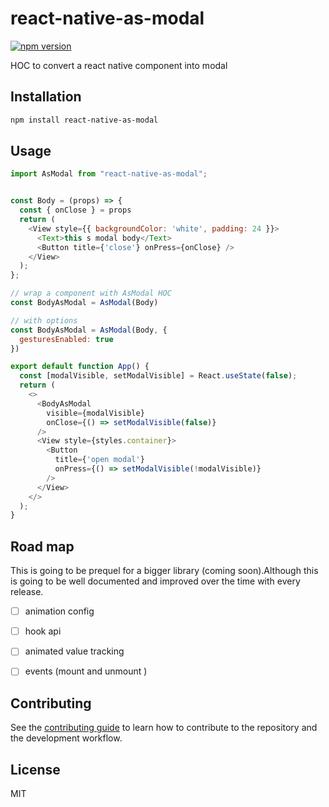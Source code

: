 # react-native-as-modal
[![npm version](https://badge.fury.io/js/react-native-as-modal.svg)](https://badge.fury.io/js/react-native-as-modal)

HOC to convert a react native component into modal

## Installation

```sh
npm install react-native-as-modal

```

## Usage

```js
import AsModal from "react-native-as-modal";


const Body = (props) => {
  const { onClose } = props
  return (
    <View style={{ backgroundColor: 'white', padding: 24 }}>
      <Text>this s modal body</Text>
      <Button title={'close'} onPress={onClose} />
    </View>
  );
};

// wrap a component with AsModal HOC 
const BodyAsModal = AsModal(Body)

// with options 
const BodyAsModal = AsModal(Body, {
  gesturesEnabled: true
})

export default function App() {
  const [modalVisible, setModalVisible] = React.useState(false);
  return (
    <>
      <BodyAsModal
        visible={modalVisible}
        onClose={() => setModalVisible(false)}
      />
      <View style={styles.container}>
        <Button
          title={'open modal'}
          onPress={() => setModalVisible(!modalVisible)}
        />
      </View>
    </>
  );
}

```
## Road map
This is going to be prequel for a bigger library (coming soon).Although this is going to be well documented and improved over the time with every release.
- [ ] animation config
- [ ] hook api 
- [ ] animated value tracking
- [ ] events (mount and unmount )


## Contributing

See the [contributing guide](CONTRIBUTING.md) to learn how to contribute to the repository and the development workflow.

## License

MIT
